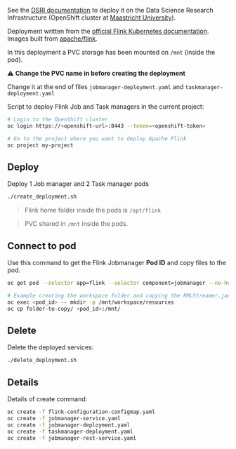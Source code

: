 See the [DSRI documentation](https://maastrichtu-ids.github.io/dsri-documentation) to deploy it on the Data Science Research Infrastructure (OpenShift cluster at [Maastricht University](https://maastrichtuniversity.nl)).

Deployment written from the [official Flink Kubernetes documentation](https://ci.apache.org/projects/flink/flink-docs-stable/ops/deployment/kubernetes.html). Images built from [apache/flink](https://github.com/apache/flink).

In this deployment a PVC storage has been mounted on `/mnt` (inside the pod). 

⚠️ **Change the PVC name in  before creating the deployment**

Change it at the end of files `jobmanager-deployment.yaml` and `taskmanager-deployment.yaml`

Script to deploy Flink Job and Task managers in the current project:

```bash
# Login to the OpenShift cluster
oc login https://<openshift-url>:8443 --token=<openshift-token>

# Go to the project where you want to deploy Apache Flink
oc project my-project
```

## Deploy

Deploy 1 Job manager and 2 Task manager pods

```bash
./create_deployment.sh
```

> Flink home folder inside the pods is `/opt/flink`

> PVC shared in `/mnt` inside the pods.

## Connect to pod

Use this command to get the Flink Jobmanager **Pod ID** and copy files to the pod.

```bash
oc get pod --selector app=flink --selector component=jobmanager --no-headers -o=custom-columns=NAME:.metadata.name

# Example creating the workspace folder and copying the RMLStreamer.jar to the pod
oc exec <pod_id> -- mkdir -p /mnt/workspace/resources
oc cp folder-to-copy/ <pod_id>:/mnt/
```

## Delete

Delete the deployed services:

```bash
./delete_deployment.sh
```

## Details

Details of create command:

```bash
oc create -f flink-configuration-configmap.yaml
oc create -f jobmanager-service.yaml
oc create -f jobmanager-deployment.yaml
oc create -f taskmanager-deployment.yaml
oc create -f jobmanager-rest-service.yaml
```

